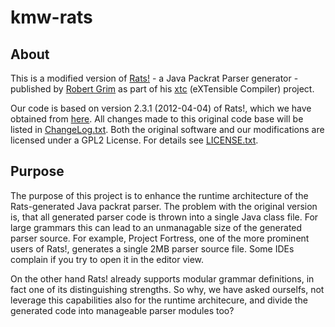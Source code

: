 # kmw-rats

## About

This is a modified version of [Rats!](http://cs.nyu.edu/rgrimm/xtc/rats-intro.html) - 
a Java Packrat Parser generator - published by [Robert Grim](http://cs.nyu.edu/rgrimm/) as part of his 
[xtc](http://cs.nyu.edu/rgrimm/xtc/) (eXTensible Compiler) project.

Our code is based on version 2.3.1 (2012-04-04) of Rats!, which we have obtained from 
[here](http://cs.nyu.edu/rgrimm/xtc/#distribution). All changes made to this original code base will be listed in 
[ChangeLog.txt](https://github.com/km-works/kmw-rats/blob/master/ChangeLog.txt). 
Both the original software and our modifications are licensed under a GPL2 License. For details see 
[LICENSE.txt](https://github.com/km-works/kmw-rats/blob/master/LICENSE.txt).

## Purpose

The purpose of this project is to enhance the runtime architecture of the Rats-generated Java packrat parser. 
The problem with the original version is, that all generated parser code is thrown into a single Java class file. 
For large grammars this can lead to an unmanagable size of the generated parser source. For example, Project Fortress, 
one of the more prominent users of Rats!, generates a single 2MB parser source file. Some IDEs complain if you try to 
open it in the editor view.

On the other hand Rats! already supports modular grammar definitions, in fact one of its distinguishing strengths. So 
why, we have asked ourselfs, not leverage this capabilities also for the runtime architecure, and divide the generated 
code into manageable parser modules too?

